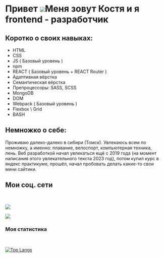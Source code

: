 Привет ![](https://user-images.githubusercontent.com/18350557/176309783-0785949b-9127-417c-8b55-ab5a4333674e.gif)Меня зовут Костя и я frontend - разработчик
=============================================================================================================================
## Коротко о своих навыках:
<ul>
  <li>HTML</li>
  <li>CSS</li>
  <li>JS ( Базовый уровень )</li>
  <li>npm</li>
  <li>REACT ( Базовый уровень + REACT Router )</li>
  <li>Адаптивная вёрстка</li>
  <li>Семантическая вёрстка</li>
  <li>Препроцессоры: SASS, SCSS</li>
  <li>MongoDB</li>
  <li>DOM</li>
  <li>Webpack ( Базовый уровень )</li>
  <li>Flexbox \ Grid</li>
  <li>BASH</li>
</ul>

## Немножко о себе:
<p>Проживаю далеко-далеко в сибири (Томск). Увлекаюсь всем по немножку, а именно: плавание, велоспорт, компьютерная техника, лень. Веб разработкой начал увлекаться ещё с 2019 года (на момент написания этого увлекательного текста 2023 год), потом купил курс в яндекс практикуме, прошёл, начал пробовать делать какие-то свои мини сайтики.</p>

## Мои соц. сети
<br>
<p align="left"> <a href="https://vk.com/kostyamik" target="blank" rel="noreferrer"><img src="https://img.shields.io/badge/вконтакте-%232E87FB.svg?&style=for-the-badge&logo=vk&logoColor=white"/></a></p>
<p align="left"> <a href="https://t.me/kostya_mik" target="blank" rel="noreferrer"><img src="https://img.shields.io/badge/Telegram-2CA5E0?style=for-the-badge&logo=telegram&logoColor=white"/></a></p>

### Моя статистика
<br>

[![Top Langs](https://github-readme-stats.vercel.app/api/top-langs/?username=anuraghazra&layout=compact)](https://github.com/anuraghazra/github-readme-stats)
